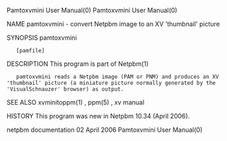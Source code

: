 Pamtoxvmini User Manual(0)                                                                                                                                                         Pamtoxvmini User Manual(0)



NAME
       pamtoxvmini - convert Netpbm image to an XV 'thumbnail' picture


SYNOPSIS
       pamtoxvmini

       [pamfile]


DESCRIPTION
       This program is part of Netpbm(1)

       pamtoxvmini reads a Netpbm image (PAM or PNM) and produces an XV 'thumbnail' picture (a miniature picture normally generated by the 'VisualSchnauzer' browser) as output.


SEE ALSO
       xvminitoppm(1) , ppm(5) , xv manual


HISTORY
       This program was new in Netpbm 10.34 (April 2006).



netpbm documentation                                                                            02 April 2006                                                                      Pamtoxvmini User Manual(0)

